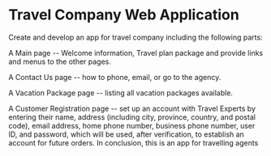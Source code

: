 # Travel Company Web Application

Create and develop an app for travel company including the following parts:

A Main page -- Welcome information, Travel plan package and provide links and menus to the other pages.

A Contact Us page -- how to phone, email, or go to the agency.

A Vacation Package page -- listing all vacation packages available.

A Customer Registration page -- set up an account with Travel Experts by entering their name, address (including city, province, country, and postal code), email address, home phone number, business phone number, user ID, and password, which will be used, after verification, to establish an account for future orders.
In conclusion, this is an app for travelling agents
